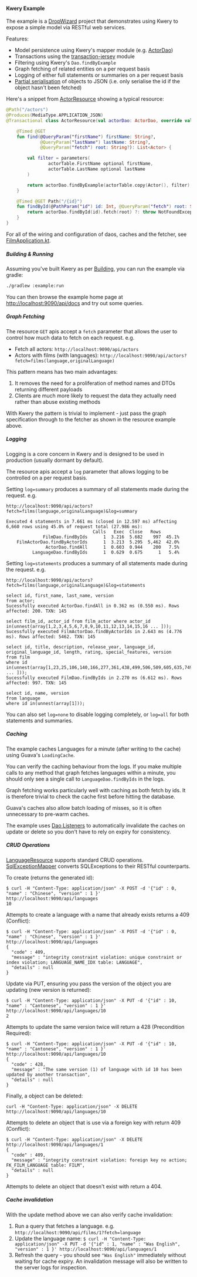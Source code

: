 #### Kwery Example

The example is a [DropWizard](http://dropwizard.io/) project that demonstrates using Kwery
to expose a simple model via RESTful web services.

Features:
* Model persistence using Kwery's mapper module (e.g. [ActorDao](src/main/kotlin/com/github/andrewoma/kwery/example/film/dao/ActorDao.kt))
* Transactions using the [transaction-jersey](../transaction-jersey) module
* Filtering using Kwery's `Dao.findByExample`
* Graph fetching of related entities on a per request basis
* Logging of either full statements or summaries on a per request basis
* [Partial serialisation](src/main/kotlin/com/github/andrewoma/kwery/example/film/jackson/JacksonExtensions.kt) of objects to JSON (i.e. only serialise the id if the object hasn't been fetched)

Here's a snippet from [ActorResource](src/main/kotlin/com/github/andrewoma/kwery/example/film/resources/ActorResource.kt) showing a typical resource:
```kotlin
@Path("/actors")
@Produces(MediaType.APPLICATION_JSON)
@Transactional class ActorResource(val actorDao: ActorDao, override val fetcher: GraphFetcher) : Resource {

    @Timed @GET
    fun find(@QueryParam("firstName") firstName: String?,
             @QueryParam("lastName") lastName: String?,
             @QueryParam("fetch") root: String?): List<Actor> {

        val filter = parameters(
                actorTable.FirstName optional firstName,
                actorTable.LastName optional lastName
        )

        return actorDao.findByExample(actorTable.copy(Actor(), filter), filter.keySet()).fetch(root)
    }

    @Timed @GET Path("/{id}")
    fun findById(@PathParam("id") id: Int, @QueryParam("fetch") root: String?): Actor {
        return actorDao.findById(id).fetch(root) ?: throw NotFoundException("$id not found")
    }
}
```

For all of the wiring and configuration of daos, caches and the fetcher,
see [FilmApplication.kt](src/main/kotlin/com/github/andrewoma/kwery/example/film/FilmApplication.kt).

##### Building & Running

Assuming you've built Kwery as per [Building](../README.md#building), you can run the example via gradle:
```bash
./gradlew :example:run
```
You can then browse the example home page at [http://localhost:9090/api/docs](http://localhost:9090/api/docs) and try out some queries.

##### Graph Fetching

The resource `GET` apis accept a `fetch` parameter that allows the user to control how much
data to fetch on each request. e.g.
* Fetch all actors: `http://localhost:9090/api/actors`
* Actors with films (with languages): `http://localhost:9090/api/actors?fetch=films(language,originalLanguage)`

This pattern means has two main advantages:

1. It removes the need for a proliferation of method names and DTOs returning different payloads
2. Clients are much more likely to request the data they actually need rather than abuse existing methods

With Kwery the pattern is trivial to implement - just pass the graph specification through to the fetcher
as shown in the resource example above.

##### Logging

Logging is a core concern in Kwery and is designed to be used in production (usually dormant by default).

The resource apis accept a `log` parameter that allows logging to be controlled on a per request basis.

Setting `log=summary` produces a summary of all statements made during the request. e.g.

`http://localhost:9090/api/actors?fetch=films(language,originalLanguage)&log=summary`
```
Executed 4 statements in 7.661 ms (closed in 12.597 ms) affecting 6,660 rows using 45.0% of request total (27.986 ms):
                                 Calls   Exec  Close   Rows
              FilmDao.findByIds      1  3.216  5.682    997  45.1%
    FilmActorDao.findByActorIds      1  3.213  5.295  5,462  42.0%
               ActorDao.findAll      1  0.603  0.944    200   7.5%
          LanguageDao.findByIds      1  0.629  0.675      1   5.4%
```

Setting `log=statements` produces a summary of all statements made during the request. e.g.

`http://localhost:9090/api/actors?fetch=films(language,originalLanguage)&log=statements`
```
select id, first_name, last_name, version
from actor;
Sucessfully executed ActorDao.findAll in 0.362 ms (0.550 ms). Rows affected: 200. TXN: 145

select film_id, actor_id from film_actor where actor_id in(unnest(array[1,2,3,4,5,6,7,8,9,10,11,12,13,14,15,16 ... ]));
Sucessfully executed FilmActorDao.findByActorIds in 2.643 ms (4.776 ms). Rows affected: 5462. TXN: 145

select id, title, description, release_year, language_id, original_language_id, length, rating, special_features, version
from film
where id in(unnest(array[1,23,25,106,140,166,277,361,438,499,506,509,605,635,749,832,939,970,980,3,31,47,105 ... ]));
Sucessfully executed FilmDao.findByIds in 2.270 ms (6.612 ms). Rows affected: 997. TXN: 145

select id, name, version
from language
where id in(unnest(array[1]));
```

You can also set `log=none` to disable logging completely, or `log=all` for both statements and summaries.

##### Caching

The example caches Languages for a minute (after writing to the cache) using Guava's `LoadingCache`.

You can verify the caching behaviour from the logs. If you make multiple calls to any
method that graph fetches languages within a minute, you should only see a single call to
`LanguageDao.findByIds` in the logs.

Graph fetching works particularly well with caching as both fetch by ids. It is therefore
trivial to check the cache first before hitting the database.

Guava's caches also allow batch loading of misses, so it is often unnecessary to pre-warm caches.

The example uses [Dao Listeners](../mapper/src/main/kotlin/com/github/andrewoma/kwery/mapper/listener/DaoListener.kt)
to automatically invalidate the caches on update or delete so you don't have to rely on expiry for consistency.

##### CRUD Operations

[LanguageResource](src/main/kotlin/com/github/andrewoma/kwery/example/film/resources/LanguageResource.kt) supports standard CRUD operations.
[SqlExceptionMapper](src/main/kotlin/com/github/andrewoma/kwery/example/film/jersey/SqlExceptionMapper.kt)
converts SQLExceptions to their RESTful counterparts.

To create (returns the generated id):
```
$ curl -H "Content-Type: application/json" -X POST -d '{"id" : 0, "name" : "Chinese", "version" : 1 }' http://localhost:9090/api/languages
10
```
Attempts to create a language with a name that already exists returns a 409 (Conflict):
```
$ curl -H "Content-Type: application/json" -X POST -d '{"id" : 0, "name" : "Chinese", "version" : 1 }' http://localhost:9090/api/languages
{
  "code" : 409,
  "message" : "integrity constraint violation: unique constraint or index violation; LANGUAGE_NAME_IDX table: LANGUAGE",
  "details" : null
}
```
Update via PUT, ensuring you pass the version of the object you are updating (new version is returned):
```
$ curl -H "Content-Type: application/json" -X PUT -d '{"id" : 10, "name" : "Cantonese", "version" : 1 }' http://localhost:9090/api/languages/10
2
```
Attempts to update the same version twice will return a 428 (Precondition Required):
```
$ curl -H "Content-Type: application/json" -X PUT -d '{"id" : 10, "name" : "Cantonese", "version" : 1 }' http://localhost:9090/api/languages/10
{
  "code" : 428,
  "message" : "The same version (1) of language with id 10 has been updated by another transaction",
  "details" : null
}
```
Finally, a object can be deleted:
```
curl -H "Content-Type: application/json" -X DELETE http://localhost:9090/api/languages/10
```
Attempts to delete an object that is use via a foreign key with return 409 (Conflict):
```
$ curl -H "Content-Type: application/json" -X DELETE http://localhost:9090/api/languages/1
{
  "code" : 409,
  "message" : "integrity constraint violation: foreign key no action; FK_FILM_LANGUAGE table: FILM",
  "details" : null
}
```
Attempts to delete an object that doesn't exist with return a 404.

##### Cache invalidation

With the update method above we can also verify cache invalidation:

1. Run a query that fetches a language. e.g. `http://localhost:9090/api/films/1?fetch=language`
2. Update the language name: `$ curl -H "Content-Type: application/json" -X PUT -d '{"id" : 1, "name" : "Was English", "version" : 1 }' http://localhost:9090/api/languages/1`
3. Refresh the query - you should see `"Was English"` immediately without waiting for cache expiry.
An invalidation message will also be written to the server logs for inspection.
